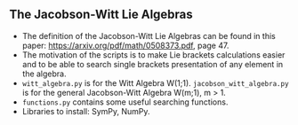 ## The Jacobson-Witt Lie Algebras
- The definition of the Jacobson-Witt Lie Algebras can be found in this paper: https://arxiv.org/pdf/math/0508373.pdf, page 47.
- The motivation of the scripts is to make Lie brackets calculations easier and to be able to search single brackets presentation of any element in the algebra.
- `witt_algebra.py` is for the Witt Algebra W(1;1). `jacobson_witt_algebra.py` is for the general Jacobson-Witt Algebra W(m;1), m > 1.
- `functions.py` contains some useful searching functions.
- Libraries to install: SymPy, NumPy.
